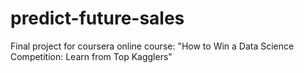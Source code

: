 # predict-future-sales
Final project for coursera online course: "How to Win a Data Science Competition: Learn from Top Kagglers"
